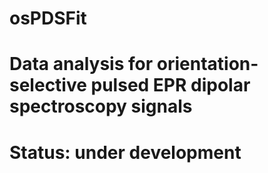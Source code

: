 # osPDSFit
# Data analysis for orientation-selective pulsed EPR dipolar spectroscopy signals
# Status: under development
